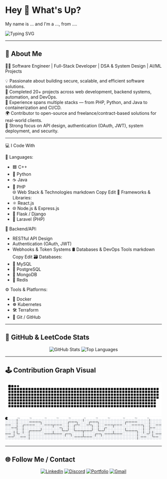 <h1 align="left">Hey 👋 What's Up?</h1>

<p align="left">My name is ... and I'm a ..., from ....</p>

![Typing SVG](https://readme-typing-svg.demolab.com?font=Fira+Code&size=18&pause=1000&color=00BFFF&center=true&vCenter=true&width=500&lines=Hi+there!+I'm+Md+Z+%7C+Software+Engineer;Built+20%2B+Projects+%7C+Backend+%2B+DevOps+%2B+AI;C%2B%2B%2C+Python%2C+Java%2C+PHP%2C+JavaScript;React%2C+Flask%2C+Django%2C+Node%2C+Express;MySQL%2C+PostgreSQL%2C+MongoDB%2C+Redis;Docker%2C+Kubernetes%2C+Prometheus%2C+Grafana;DSA%2C+System+Design%2C+Linux%2C+Cloud)



---

## 🧠 About Me

👨‍💻 Software Engineer | Full-Stack Developer | DSA & System Design | AI/ML Projects

💡 Passionate about building secure, scalable, and efficient software solutions. <br>
🚀 Completed 20+ projects across web development, backend systems, automation, and DevOps. <br>
🧩 Experience spans multiple stacks — from PHP, Python, and Java to containerization and CI/CD. <br>
🌍 Contributor to open-source and freelance/contract-based solutions for real-world clients. <br>
🔐 Strong focus on API design, authentication (OAuth, JWT), system deployment, and security. <br>


---
💻 I Code With

🧠 Languages:  
   - 🟦 C++  
   - 🐍 Python  
   - ☕ Java  
   - 🐘 PHP  
🌐 Web Stack & Technologies
markdown
Copy
Edit
🧩 Frameworks & Libraries:
   - ⚛️ React.js
   - 🌐 Node.js & Express.js
   - 🐍 Flask / Django
   - 🚀 Laravel (PHP)

🧠 Backend/API:
   - RESTful API Design
   - Authentication (OAuth, JWT)
   - Webhooks & Token Systems
🛢️ Databases & DevOps Tools
markdown
Copy
Edit
🗃️ Databases:
   - 🐬 MySQL
   - 🐘 PostgreSQL
   - 🍃 MongoDB
   - 🔴 Redis

⚙️ Tools & Platforms:
   - 🐳 Docker
   - ☸️ Kubernetes
   - 🛠️ Terraform
   - 🌿 Git / GitHub

---

## 🧠 GitHub & LeetCode Stats
<div align="center">
  <!-- Vercel API/service - allowed as long as not overused via Actions -->
  <img src="https://github-readme-stats.vercel.app/api?username=M-INDN-SEDTA&theme=dracula&show_icons=true" height="150" alt="GitHub Stats" />
  <img src="https://github-readme-stats.vercel.app/api/top-langs?username=M-INDN-SEDTA&layout=compact&theme=dracula" height="150" alt="Top Languages" />
</div>

---

## 🕹️ Contribution Graph Visual
<div align="center">
  <img src="https://raw.githubusercontent.com/M-INDN-SEDTA/M-INDN-SEDTA/output/snake.svg" alt="Snake animation" />
  <picture>
    <source media="(prefers-color-scheme: dark)" srcset="https://raw.githubusercontent.com/M-INDN-SEDTA/M-INDN-SEDTA/output/pacman-contribution-graph-dark.svg">
    <source media="(prefers-color-scheme: light)" srcset="https://raw.githubusercontent.com/M-INDN-SEDTA/M-INDN-SEDTA/output/pacman-contribution-graph.svg">
    <img alt="Pacman contribution graph" src="https://raw.githubusercontent.com/M-INDN-SEDTA/M-INDN-SEDTA/output/pacman-contribution-graph.svg">
  </picture>
</div>

---

## 🌐 Follow Me / Contact 
<div align="center">
  <a href="https://www.linkedin.com/in/mdz-swe" target="_blank"><img src="https://img.shields.io/static/v1?message=LinkedIn&logo=linkedin&style=for-the-badge&color=0077B5" height="25" alt="LinkedIn" /></a>
  <a href="https://discord.gg/GSw2VYdX" target="_blank"><img src="https://img.shields.io/static/v1?message=Discord&logo=discord&style=for-the-badge&color=7289DA" height="25" alt="Discord" /></a>
  <a href="https://portfolio-z.great-site.net" target="_blank"><img src="https://img.shields.io/static/v1?message=Portfolio&logo=google-chrome&style=for-the-badge&color=4285F4" height="25" alt="Portfolio" /></a>
  <a href="mailto:1stmdz.swe@gmail.com"><img src="https://img.shields.io/static/v1?message=Gmail&logo=gmail&style=for-the-badge&color=D14836" height="25" alt="Gmail" /></a>
</div>
